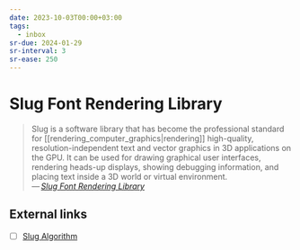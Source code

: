 ```yaml
---
date: 2023-10-03T00:00+03:00
tags:
  - inbox
sr-due: 2024-01-29
sr-interval: 3
sr-ease: 250
---
```


# Slug Font Rendering Library

> Slug is a software library that has become the professional standard for
> [[rendering_computer_graphics|rendering]] high-quality, resolution-independent
> text and vector graphics in 3D applications on the GPU. It can be used for
> drawing graphical user interfaces, rendering heads-up displays, showing
> debugging information, and placing text inside a 3D world or virtual
> environment.\
> — <cite>[Slug Font Rendering Library](https://sluglibrary.com/)

## External links

- [ ] [Slug Algorithm](https://sluglibrary.com/slug_algorithm.pdf)
